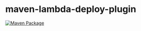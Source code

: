 # maven-lambda-deploy-plugin
[![Maven Package](https://github.com/JamesJ/maven-lambda-deploy-plugin/actions/workflows/maven-publish.yml/badge.svg)](https://github.com/JamesJ/maven-lambda-deploy-plugin/actions/workflows/maven-publish.yml)
